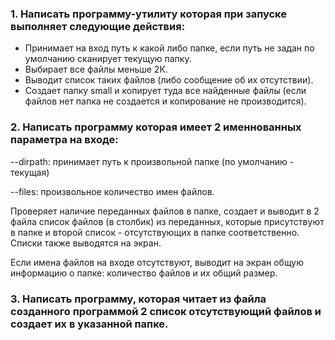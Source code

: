 <h3>1. Написать программу-утилиту которая при запуске выполняет следующие
действия:</h3>
<ul>
<li>Принимает на вход путь к какой либо папке, если путь не задан по
умолчанию сканирует текущую папку.</li>
<li>Выбирает все файлы меньше 2К.</li>
<li>Выводит список таких файлов (либо сообщение об их отсутствии).</li>
<li>Создает папку small и копирует туда все найденные файлы (если файлов нет
папка не создается и копирование не производится).</li>
</ul>
<h3>2. Написать программу которая имеет 2 именнованных параметра на входе:</h3>
<p>--dirpath: принимает путь к произвольной папке (по умолчанию - текущая)</p>
<p>--files: произвольное количество имен файлов.</p>
<p>Проверяет наличие переданных файлов в папке, создает и выводит в 2 файла
список файлов (в столбик) из переданных, которые присутствуют в папке и второй
список - отсутствующих в папке соответственно.<br>Списки также выводятся на
экран.</p>
<p>Если имена файлов на входе отсутствуют, выводит на экран общую информацию
о папке: количество файлов и их общий размер.</p>
<h3>3. Написать программу, которая читает из файла созданного программой 2 список
отсутствующий файлов и создает их в указанной папке.</h3>
